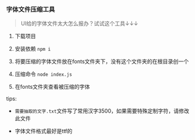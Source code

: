 ### 字体文件压缩工具

  > UI给的字体文件太大怎么报办？试试这个工具↓↓↓

  1. 下载项目

  2. 安装依赖 `npm i`

  3. 将要压缩的字体文件放在fonts文件夹下，没有这个文件夹的在根目录创一个

  4. 压缩命令 `node index.js`

  5. 在fonts文件夹查看被压缩的字体

tips: 

  - `需要抽取的文字.txt`文件写了常用汉字3500，如果需要特殊定制字符，请修改此文件

  - 字体文件格式最好是ttf的